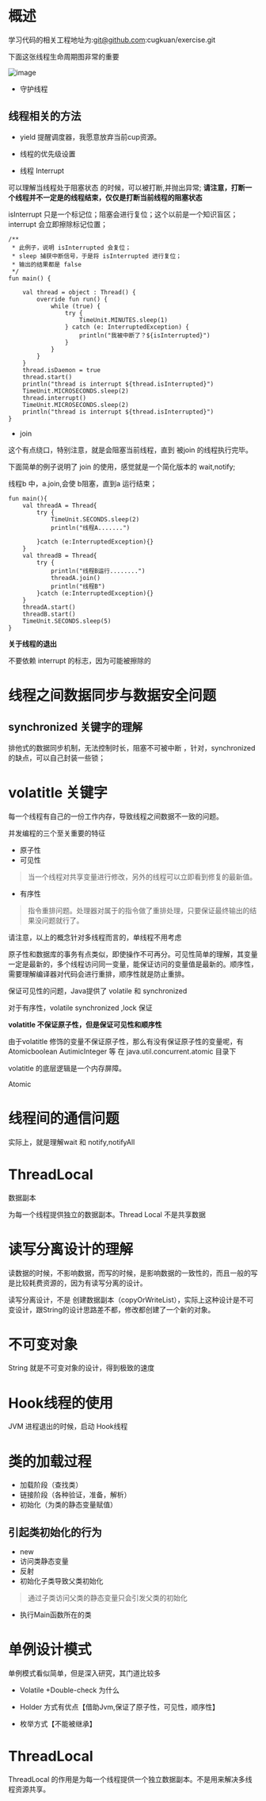 
# 概述

学习代码的相关工程地址为:git@github.com:cugkuan/exercise.git


下面这张线程生命周期图非常的重要

![image](./img/thread-1.png)

- 守护线程

## 线程相关的方法

 - yield 
  提醒调度器，我愿意放弃当前cup资源。

  - 线程的优先级设置

- 线程 Interrupt 

可以理解当线程处于阻塞状态 的时候，可以被打断,并抛出异常;
**请注意，打断一个线程并不一定是的线程结束，仅仅是打断当前线程的阻塞状态**

isInterrupt 只是一个标记位；阻塞会进行复位；这个以前是一个知识盲区；interrupt 会立即擦除标记位置；


```
/**
 * 此例子，说明 isInterrupted 会复位；
 * sleep 捕获中断信号，于是将 isInterrupted 进行复位；
 * 输出的结果都是 false
 */
fun main() {

    val thread = object : Thread() {
        override fun run() {
            while (true) {
                try {
                    TimeUnit.MINUTES.sleep(1)
                } catch (e: InterruptedException) {
                    println("我被中断了？${isInterrupted}")
                }
            }
        }
    }
    thread.isDaemon = true
    thread.start()
    println("thread is interrupt ${thread.isInterrupted}")
    TimeUnit.MICROSECONDS.sleep(2)
    thread.interrupt()
    TimeUnit.MICROSECONDS.sleep(2)
    println("thread is interrupt ${thread.isInterrupted}")
}
```
- join 

这个有点绕口，特别注意，就是会阻塞当前线程，直到 被join 的线程执行完毕。

下面简单的例子说明了  join 的使用，感觉就是一个简化版本的 wait,notify;

线程b 中，a.join,会使 b阻塞，直到a 运行结束；

```
fun main(){
    val threadA = Thread{
        try {
            TimeUnit.SECONDS.sleep(2)
            println("线程A.......")

        }catch (e:InterruptedException){}
    }
    val threadB = Thread{
        try {
            println("线程B运行........")
            threadA.join()
            println("线程B")
        }catch (e:InterruptedException){}
    }
    threadA.start()
    threadB.start()
    TimeUnit.SECONDS.sleep(5)
}
```


**关于线程的退出**

不要依赖 interrupt 的标志，因为可能被擦除的


# 线程之间数据同步与数据安全问题


## synchronized 关键字的理解

排他式的数据同步机制，无法控制时长，阻塞不可被中断 ，针对，synchronized 的缺点，可以自己封装一些锁；



#  volatitle 关键字

每一个线程有自己的一份工作内存，导致线程之间数据不一致的问题。


并发编程的三个至关重要的特征

- 原子性
- 可见性
> 当一个线程对共享变量进行修改，另外的线程可以立即看到修复的最新值。
- 有序性
> 指令重排问题。处理器对属于的指令做了重排处理，只要保证最终输出的结果没问题就行了。


请注意，以上的概念针对多线程而言的，单线程不用考虑

原子性和数据库的事务有点类似，即使操作不可再分。可见性简单的理解，其变量一定是最新的，多个线程访问同一变量，能保证访问的变量值是最新的。顺序性，需要理解编译器对代码会进行重排，顺序性就是防止重排。


保证可见性的问题，Java提供了 volatile 和 synchronized 

对于有序性，volatile synchronized ,lock 保证


**volatitle 不保证原子性，但是保证可见性和顺序性**


由于volatitle 修饰的变量不保证原子性，那么有没有保证原子性的变量呢，有 Atomicboolean AutimicInteger 等 在 java.util.concurrent.atomic 目录下


volatitle 的底层逻辑是一个内存屏障。

Atomic


# 线程间的通信问题

实际上，就是理解wait 和 notify,notifyAll


# ThreadLocal

数据副本

为每一个线程提供独立的数据副本。Thread Local 不是共享数据

# 读写分离设计的理解
 

读数据的时候，不影响数据，而写的时候，是影响数据的一致性的，而且一般的写是比较耗费资源的，因为有读写分离的设计。

读写分离设计，不是 创建数据副本（copyOrWriteList），实际上这种设计是不可变设计，跟String的设计思路差不都，修改都创建了一个新的对象。

# 不可变对象

String 就是不可变对象的设计，得到极致的速度

# Hook线程的使用

JVM 进程退出的时候，启动 Hook线程


# 类的加载过程

-  加载阶段（查找类）
- 链接阶段（各种验证，准备，解析）
- 初始化（为类的静态变量赋值）


## 引起类初始化的行为
 
  -  new 
  - 访问类静态变量
  - 反射
  - 初始化子类导致父类初始化
  > 通过子类访问父类的静态变量只会引发父类的初始化
  - 执行Main函数所在的类

# 单例设计模式

单例模式看似简单，但是深入研究，其门道比较多

- Volatile +Double-check 为什么

- Holder 方式有优点【借助Jvm,保证了原子性，可见性，顺序性】

- 枚举方式【不能被继承】


# ThreadLocal 

ThreadLocal 的作用是为每一个线程提供一个独立数据副本。不是用来解决多线程资源共享。
